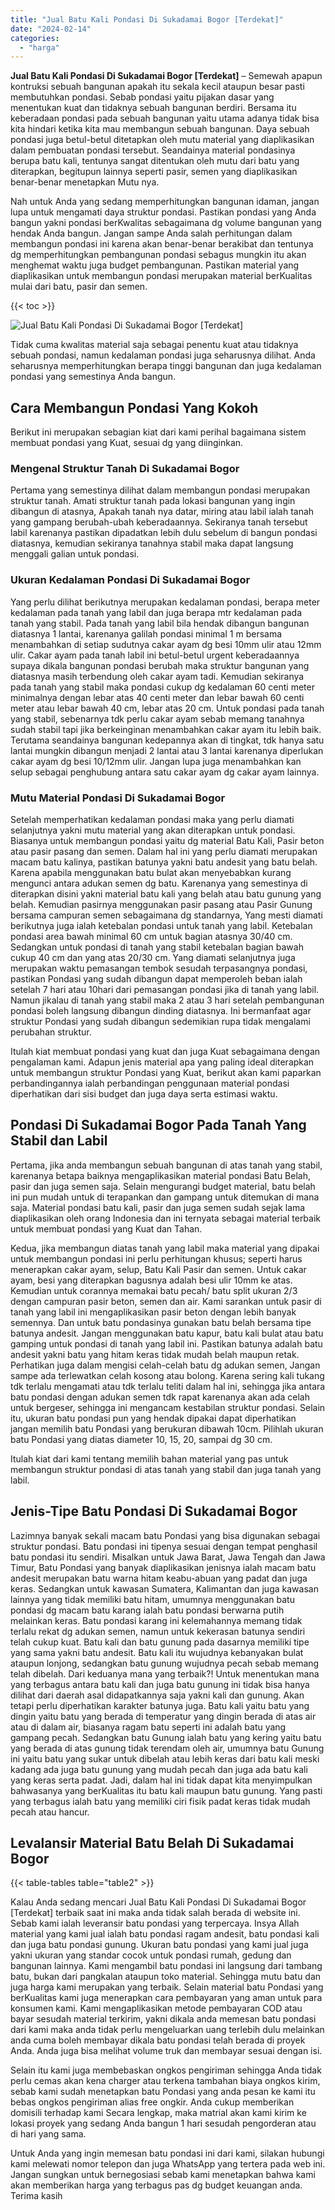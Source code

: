 ```yaml
---
title: "Jual Batu Kali Pondasi Di Sukadamai Bogor [Terdekat]"
date: "2024-02-14"
categories: 
  - "harga"
---
```


**Jual Batu Kali Pondasi Di Sukadamai Bogor \[Terdekat\]** – Semewah apapun kontruksi sebuah bangunan apakah itu sekala kecil ataupun besar pasti membutuhkan pondasi. Sebab pondasi yaitu pijakan dasar yang menentukan kuat dan tidaknya sebuah bangunan berdiri. Bersama itu keberadaan pondasi pada sebuah bangunan yaitu utama adanya tidak bisa kita hindari ketika kita mau membangun sebuah bangunan. Daya sebuah pondasi juga betul-betul ditetapkan oleh mutu material yang diaplikasikan dalam pembuatan pondasi tersebut. Seandainya material pondasinya berupa batu kali, tentunya sangat ditentukan oleh mutu dari batu yang diterapkan, begitupun lainnya seperti pasir, semen yang diaplikasikan benar-benar menetapkan Mutu nya.

Nah untuk Anda yang sedang memperhitungkan bangunan idaman, jangan lupa untuk mengamati daya struktur pondasi. Pastikan pondasi yang Anda bangun yakni pondasi berKwalitas sebagaimana dg volume bangunan yang hendak Anda bangun. Jangan sampe Anda salah perhitungan dalam membangun pondasi ini karena akan benar-benar berakibat dan tentunya dg memperhitungkan pembangunan pondasi sebagus mungkin itu akan menghemat waktu juga budget pembangunan. Pastikan material yang diaplikasikan untuk membangun pondasi merupakan material berKualitas mulai dari batu, pasir dan semen.

{{< toc >}}

![Jual Batu Kali Pondasi Di Sukadamai Bogor [Terdekat]](/images/jual-batu-kali-25.png)

Tidak cuma kwalitas material saja sebagai penentu kuat atau tidaknya sebuah pondasi, namun kedalaman pondasi juga seharusnya dilihat. Anda seharusnya memperhitungkan berapa tinggi bangunan dan juga kedalaman pondasi yang semestinya Anda bangun.

## Cara Membangun Pondasi Yang Kokoh

Berikut ini merupakan sebagian kiat dari kami perihal bagaimana sistem membuat pondasi yang Kuat, sesuai dg yang diinginkan.

### Mengenal Struktur Tanah Di Sukadamai Bogor

Pertama yang semestinya dilihat dalam membangun pondasi merupakan struktur tanah. Amati struktur tanah pada lokasi bangunan yang ingin dibangun di atasnya, Apakah tanah nya datar, miring atau labil ialah tanah yang gampang berubah-ubah keberadaannya. Sekiranya tanah tersebut labil karenanya pastikan dipadatkan lebih dulu sebelum di bangun pondasi diatasnya, kemudian sekiranya tanahnya stabil maka dapat langsung menggali galian untuk pondasi.

### Ukuran Kedalaman Pondasi Di Sukadamai Bogor

Yang perlu dilihat berikutnya merupakan kedalaman pondasi, berapa meter kedalaman pada tanah yang labil dan juga berapa mtr kedalaman pada tanah yang stabil. Pada tanah yang labil bila hendak dibangun bangunan diatasnya 1 lantai, karenanya galilah pondasi minimal 1 m bersama menambahkan di setiap sudutnya cakar ayam dg besi 10mm ulir atau 12mm ulir. Cakar ayam pada tanah labil ini betul-betul urgent keberadaannya supaya dikala bangunan pondasi berubah maka struktur bangunan yang diatasnya masih terbendung oleh cakar ayam tadi. Kemudian sekiranya pada tanah yang stabil maka pondasi cukup dg kedalaman 60 centi meter minimalnya dengan lebar atas 40 centi meter dan lebar bawah 60 centi meter atau lebar bawah 40 cm, lebar atas 20 cm. Untuk pondasi pada tanah yang stabil, sebenarnya tdk perlu cakar ayam sebab memang tanahnya sudah stabil tapi jika berkeinginan menambahkan cakar ayam itu lebih baik. Terutama seandainya bangunan kedepannya akan di tingkat, tdk hanya satu lantai mungkin dibangun menjadi 2 lantai atau 3 lantai karenanya diperlukan cakar ayam dg besi 10/12mm ulir. Jangan lupa juga menambahkan kan selup sebagai penghubung antara satu cakar ayam dg cakar ayam lainnya.

### Mutu Material Pondasi Di Sukadamai Bogor

Setelah memperhatikan kedalaman pondasi maka yang perlu diamati selanjutnya yakni mutu material yang akan diterapkan untuk pondasi. Biasanya untuk membangun pondasi yaitu dg material Batu Kali, Pasir beton atau pasir pasang dan semen. Dalam hal ini yang perlu diamati merupakan macam batu kalinya, pastikan batunya yakni batu andesit yang batu belah. Karena apabila menggunakan batu bulat akan menyebabkan kurang mengunci antara adukan semen dg batu. Karenanya yang semestinya di diterapkan disini yakni material batu kali yang belah atau batu gunung yang belah. Kemudian pasirnya menggunakan pasir pasang atau Pasir Gunung bersama campuran semen sebagaimana dg standarnya, Yang mesti diamati berikutnya juga ialah ketebalan pondasi untuk tanah yang labil. Ketebalan pondasi area bawah minimal 60 cm untuk bagian atasnya 30/40 cm. Sedangkan untuk pondasi di tanah yang stabil ketebalan bagian bawah cukup 40 cm dan yang atas 20/30 cm. Yang diamati selanjutnya juga merupakan waktu pemasangan tembok sesudah terpasangnya pondasi, pastikan Pondasi yang sudah dibangun dapat memperoleh beban ialah setelah 7 hari atau 10hari dari pemasangan pondasi jika di tanah yang labil. Namun jikalau di tanah yang stabil maka 2 atau 3 hari setelah pembangunan pondasi boleh langsung dibangun dinding diatasnya. Ini bermanfaat agar struktur Pondasi yang sudah dibangun sedemikian rupa tidak mengalami perubahan struktur.

Itulah kiat membuat pondasi yang kuat dan juga Kuat sebagaimana dengan pengalaman kami. Adapun jenis material apa yang paling ideal diterapkan untuk membangun struktur Pondasi yang Kuat, berikut akan kami paparkan perbandingannya ialah perbandingan penggunaan material pondasi diperhatikan dari sisi budget dan juga daya serta estimasi waktu.

## Pondasi Di Sukadamai Bogor Pada Tanah Yang Stabil dan Labil

Pertama, jika anda membangun sebuah bangunan di atas tanah yang stabil, karenanya betapa baiknya mengaplikasikan material pondasi Batu Belah, pasir dan juga semen saja. Selain mengurangi budget material, batu belah ini pun mudah untuk di terapankan dan gampang untuk ditemukan di mana saja. Material pondasi batu kali, pasir dan juga semen sudah sejak lama diaplikasikan oleh orang Indonesia dan ini ternyata sebagai material terbaik untuk membuat pondasi yang Kuat dan Tahan.

Kedua, jika membangun diatas tanah yang labil maka material yang dipakai untuk membangun pondasi ini perlu perhitungan khusus; seperti harus menerapkan cakar ayam, selup, Batu Kali Pasir dan semen. Untuk cakar ayam, besi yang diterapkan bagusnya adalah besi ulir 10mm ke atas. Kemudian untuk corannya memakai batu pecah/ batu split ukuran 2/3 dengan campuran pasir beton, semen dan air. Kami sarankan untuk pasir di tanah yang labil ini mengaplikasikan pasir beton dengan lebih banyak semennya. Dan untuk batu pondasinya gunakan batu belah bersama tipe batunya andesit. Jangan menggunakan batu kapur, batu kali bulat atau batu gamping untuk pondasi di tanah yang labil ini. Pastikan batunya adalah batu andesit yakni batu yang hitam keras tidak mudah belah maupun retak. Perhatikan juga dalam mengisi celah-celah batu dg adukan semen, Jangan sampe ada terlewatkan celah kosong atau bolong. Karena sering kali tukang tdk terlalu mengamati atau tdk terlalu teliti dalam hal ini, sehingga jika antara batu pondasi dengan adukan semen tdk rapat karenanya akan ada celah untuk bergeser, sehingga ini mengancam kestabilan struktur pondasi. Selain itu, ukuran batu pondasi pun yang hendak dipakai dapat diperhatikan jangan memilih batu Pondasi yang berukuran dibawah 10cm. Pilihlah ukuran batu Pondasi yang diatas diameter 10, 15, 20, sampai dg 30 cm.

Itulah kiat dari kami tentang memilih bahan material yang pas untuk membangun struktur pondasi di atas tanah yang stabil dan juga tanah yang labil.

## Jenis-Tipe Batu Pondasi Di Sukadamai Bogor

Lazimnya banyak sekali macam batu Pondasi yang bisa digunakan sebagai struktur pondasi. Batu pondasi ini tipenya sesuai dengan tempat penghasil batu pondasi itu sendiri. Misalkan untuk Jawa Barat, Jawa Tengah dan Jawa Timur, Batu Pondasi yang banyak diaplikasikan jenisnya ialah macam batu andesit merupakan batu warna hitam keabu-abuan yang padat dan juga keras. Sedangkan untuk kawasan Sumatera, Kalimantan dan juga kawasan lainnya yang tidak memiliki batu hitam, umumnya menggunakan batu pondasi dg macam batu karang ialah batu pondasi berwarna putih melainkan keras. Batu pondasi karang ini kelemahannya memang tidak terlalu rekat dg adukan semen, namun untuk kekerasan batunya sendiri telah cukup kuat. Batu kali dan batu gunung pada dasarnya memiliki tipe yang sama yakni batu andesit. Batu kali itu wujudnya kebanyakan bulat ataupun lonjong, sedangkan batu gunung wujudnya pecah sebab memang telah dibelah. Dari keduanya mana yang terbaik?! Untuk menentukan mana yang terbagus antara batu kali dan juga batu gunung ini tidak bisa hanya dilihat dari daerah asal didapatkannya saja yakni kali dan gunung. Akan tetapi perlu diperhatikan karakter batunya juga. Batu kali yaitu batu yang dingin yaitu batu yang berada di temperatur yang dingin berada di atas air atau di dalam air, biasanya ragam batu seperti ini adalah batu yang gampang pecah. Sedangkan batu Gunung ialah batu yang kering yaitu batu yang berada di atas gunung tidak terendam oleh air, umumnya batu Gunung ini yaitu batu yang sukar untuk dibelah atau lebih keras dari batu kali meski kadang ada juga batu gunung yang mudah pecah dan juga ada batu kali yang keras serta padat. Jadi, dalam hal ini tidak dapat kita menyimpulkan bahwasanya yang berKualitas itu batu kali maupun batu gunung. Yang pasti yang terbagus ialah batu yang memiliki ciri fisik padat keras tidak mudah pecah atau hancur.

## Levalansir Material Batu Belah Di Sukadamai Bogor

{{< table-tables table="table2" >}}

Kalau Anda sedang mencari Jual Batu Kali Pondasi Di Sukadamai Bogor \[Terdekat\] terbaik saat ini maka anda tidak salah berada di website ini. Sebab kami ialah leveransir batu pondasi yang terpercaya. Insya Allah material yang kami jual ialah batu pondasi ragam andesit, batu pondasi kali dan juga batu pondasi gunung. Ukuran batu pondasi yang kami jual juga yakni ukuran yang standar cocok untuk pondasi rumah, gedung dan bangunan lainnya. Kami mengambil batu pondasi ini langsung dari tambang batu, bukan dari pangkalan ataupun toko material. Sehingga mutu batu dan juga harga kami merupakan yang terbaik. Selain material batu Pondasi yang berKualitas kami juga menerapkan cara pembayaran yang aman untuk para konsumen kami. Kami mengaplikasikan metode pembayaran COD atau bayar sesudah material terkirim, yakni dikala anda memesan batu pondasi dari kami maka anda tidak perlu mengeluarkan uang terlebih dulu melainkan anda cuma boleh membayar dikala batu pondasi telah berada di proyek Anda. Anda juga bisa melihat volume truk dan membayar sesuai dengan isi.

Selain itu kami juga membebaskan ongkos pengiriman sehingga Anda tidak perlu cemas akan kena charger atau terkena tambahan biaya ongkos kirim, sebab kami sudah menetapkan batu Pondasi yang anda pesan ke kami itu bebas ongkos pengiriman alias free ongkir. Anda cukup memberikan domisili terhadap kami Secara lengkap, maka matrial akan kami kirim ke lokasi proyek yang sedang Anda bangun 1 hari sesudah pengorderan atau di hari yang sama.

Untuk Anda yang ingin memesan batu pondasi ini dari kami, silakan hubungi kami melewati nomor telepon dan juga WhatsApp yang tertera pada web ini. Jangan sungkan untuk bernegosiasi sebab kami menetapkan bahwa kami akan memberikan harga yang terbagus pas dg budget keuangan anda. Terima kasih
